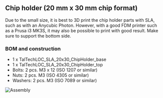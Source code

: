 ## Chip holder (20 mm x 30 mm chip format)

Due to the small size, it is best to 3D print the chip holder parts with SLA, such as with an Anycubic Photon. 
However, with a good FDM printer such as a Prusa i3 MK3S, it may also be possible to print with good result. Make sure to support the bottom side.    

### BOM and construction

- 1 x TalTechLOC_SLA_20x30_ChipHolder_base
- 1 x TalTechLOC_SLA_20x30_ChipHolder_top
- Bolts: 2 pcs. M3 x 12 (ISO 1207 or similar)
- Nuts: 2 pcs. M3 (ISO 4305 or similar)
- Washers: 2 pcs. M3 (ISO 7089 or similar)

![Assembly](https://user-images.githubusercontent.com/88547337/131035775-ca0d1226-3e95-4ef5-b811-151532ebed88.JPG)
